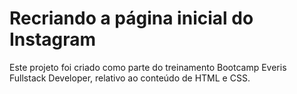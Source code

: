# Recriando a página inicial do Instagram

Este projeto foi criado como parte do treinamento Bootcamp Everis Fullstack Developer, relativo ao conteúdo de HTML e CSS.
